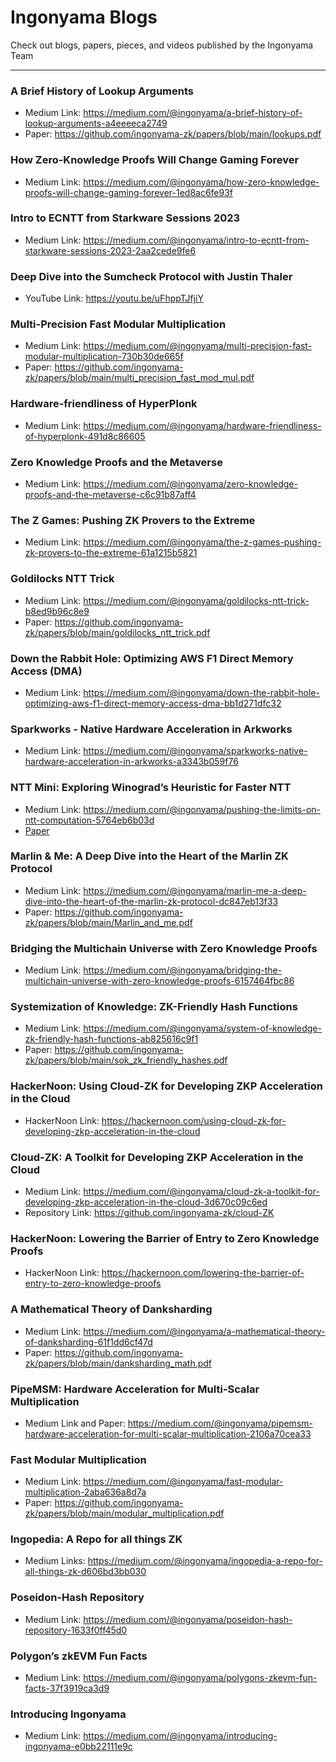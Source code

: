 # Ingonyama Blogs 

Check out blogs, papers, pieces, and videos published by the Ingonyama Team 

---

### **A Brief History of Lookup Arguments**
- Medium Link: https://medium.com/@ingonyama/a-brief-history-of-lookup-arguments-a4eeeeca2749
- Paper: https://github.com/ingonyama-zk/papers/blob/main/lookups.pdf 
### **How Zero-Knowledge Proofs Will Change Gaming Forever**
- Medium Link: https://medium.com/@ingonyama/how-zero-knowledge-proofs-will-change-gaming-forever-1ed8ac6fe93f
### **Intro to ECNTT from Starkware Sessions 2023**
- Medium Link: https://medium.com/@ingonyama/intro-to-ecntt-from-starkware-sessions-2023-2aa2cede9fe6
### **Deep Dive into the Sumcheck Protocol with Justin Thaler**
- YouTube Link: https://youtu.be/uFhppTJfjiY
### **Multi-Precision Fast Modular Multiplication**
- Medium Link: https://medium.com/@ingonyama/multi-precision-fast-modular-multiplication-730b30de665f
- Paper: https://github.com/ingonyama-zk/papers/blob/main/multi_precision_fast_mod_mul.pdf
### **Hardware-friendliness of HyperPlonk**
- Medium Link: https://medium.com/@ingonyama/hardware-friendliness-of-hyperplonk-491d8c86605
### **Zero Knowledge Proofs and the Metaverse**
- Medium Link: https://medium.com/@ingonyama/zero-knowledge-proofs-and-the-metaverse-c6c91b87aff4
### **The Z Games: Pushing ZK Provers to the Extreme**
- Medium Link: https://medium.com/@ingonyama/the-z-games-pushing-zk-provers-to-the-extreme-61a1215b5821
### **Goldilocks NTT Trick**
- Medium Link: https://medium.com/@ingonyama/goldilocks-ntt-trick-b8ed9b96c8e9
- Paper: https://github.com/ingonyama-zk/papers/blob/main/goldilocks_ntt_trick.pdf
### **Down the Rabbit Hole: Optimizing AWS F1 Direct Memory Access (DMA)**
- Medium Link: https://medium.com/@ingonyama/down-the-rabbit-hole-optimizing-aws-f1-direct-memory-access-dma-bb1d271dfc32
### **Sparkworks - Native Hardware Acceleration in Arkworks**
- Medium Link: https://medium.com/@ingonyama/sparkworks-native-hardware-acceleration-in-arkworks-a3343b059f76
### **NTT Mini: Exploring Winograd’s Heuristic for Faster NTT**
- Medium Link: https://medium.com/@ingonyama/pushing-the-limits-on-ntt-computation-5764eb6b03d
- [Paper](https://github.com/ingonyama-zk/papers/blob/main/Winograd_fft.pdf)
### **Marlin & Me: A Deep Dive into the Heart of the Marlin ZK Protocol**
- Medium Link: https://medium.com/@ingonyama/marlin-me-a-deep-dive-into-the-heart-of-the-marlin-zk-protocol-dc847eb13f33
- Paper: https://github.com/ingonyama-zk/papers/blob/main/Marlin_and_me.pdf
### **Bridging the Multichain Universe with Zero Knowledge Proofs**
- Medium Link: https://medium.com/@ingonyama/bridging-the-multichain-universe-with-zero-knowledge-proofs-6157464fbc86
### **Systemization of Knowledge: ZK-Friendly Hash Functions**
- Medium Link: https://medium.com/@ingonyama/system-of-knowledge-zk-friendly-hash-functions-ab825616c9f1
- Paper: https://github.com/ingonyama-zk/papers/blob/main/sok_zk_friendly_hashes.pdf
### **HackerNoon: Using Cloud-ZK for Developing ZKP Acceleration in the Cloud**
- HackerNoon Link: https://hackernoon.com/using-cloud-zk-for-developing-zkp-acceleration-in-the-cloud
### **Cloud-ZK: A Toolkit for Developing ZKP Acceleration in the Cloud**
- Medium Link: https://medium.com/@ingonyama/cloud-zk-a-toolkit-for-developing-zkp-acceleration-in-the-cloud-3d670c09c6ed
- Repository Link: https://github.com/ingonyama-zk/cloud-ZK
### **HackerNoon: Lowering the Barrier of Entry to Zero Knowledge Proofs**
- HackerNoon Link: https://hackernoon.com/lowering-the-barrier-of-entry-to-zero-knowledge-proofs
### **A Mathematical Theory of Danksharding**
- Medium Link: https://medium.com/@ingonyama/a-mathematical-theory-of-danksharding-61f1dd6cf47d
- Paper: https://github.com/ingonyama-zk/papers/blob/main/danksharding_math.pdf
### **PipeMSM: Hardware Acceleration for Multi-Scalar Multiplication**
- Medium Link and Paper: https://medium.com/@ingonyama/pipemsm-hardware-acceleration-for-multi-scalar-multiplication-2106a70cea33
### **Fast Modular Multiplication**
- Medium Link: https://medium.com/@ingonyama/fast-modular-multiplication-2aba636a8d7a
- Paper: https://github.com/ingonyama-zk/papers/blob/main/modular_multiplication.pdf
### **Ingopedia: A Repo for all things ZK**
- Medium Links: https://medium.com/@ingonyama/ingopedia-a-repo-for-all-things-zk-d606bd3bb030
### **Poseidon-Hash Repository**
- Medium Link: https://medium.com/@ingonyama/poseidon-hash-repository-1633f0ff45d0
### **Polygon’s zkEVM Fun Facts**
- Medium Link: https://medium.com/@ingonyama/polygons-zkevm-fun-facts-37f3919ca3d9
### **Introducing Ingonyama**
- Medium Link: https://medium.com/@ingonyama/introducing-ingonyama-e0bb22111e9c








